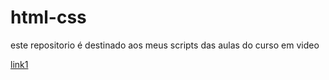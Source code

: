 # html-css
 este repositorio é destinado aos meus scripts das aulas do curso em video

<a href="exercicios/ex022/fundo005.html">link1</a>